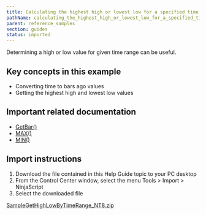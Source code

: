 ```yaml
---
title: Calculating the highest high or lowest low for a specified time range
pathName: calculating_the_highest_high_or_lowest_low_for_a_specified_time_range
parent: reference_samples
section: guides
status: imported
---
```


Determining a high or low value for given time range can be useful.

## Key concepts in this example

* Converting time to bars ago values
* Getting the highest high and lowest low values

## Important related documentation

* [GetBar()](getbar)
* [MAX()](maximum_max)
* [MIN()](minimum_min)

## Import instructions

1. Download the file contained in this Help Guide topic to your PC desktop
2. From the Control Center window, select the menu Tools > Import > NinjaScript
3. Select the downloaded file

[SampleGetHighLowByTimeRange_NT8.zip](samples/SampleGetHighLowByTimeRange_NT8.zip)
